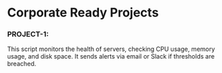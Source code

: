 # Corporate Ready Projects

### PROJECT-1:
This script monitors the health of servers, checking CPU usage, memory usage, and disk space. It sends alerts via email or Slack if thresholds are breached.
